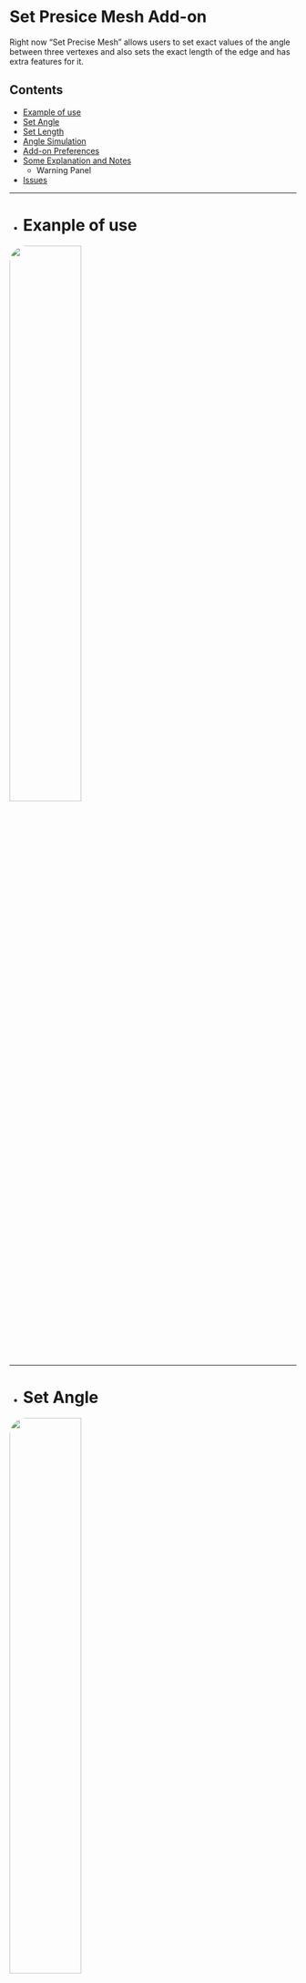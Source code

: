 # Set Presice Mesh Add-on

Right now “Set Precise Mesh” allows users to set exact values of the angle between three vertexes and also sets the exact length of the edge and has extra features for it.

## Contents
* <a href="#example_of_use">Example of use</a>
* <a href="#set_angle">Set Angle</a>
* <a href="#set_length">Set Length</a>
* <a href="#angle_simulation">Angle Simulation</a>
* <a href="#add-on_preferences">Add-on Preferences</a>
* <a href="#some_explanation">Some Explanation and Notes</a>
    * Warning Panel
* <a href="#issues">Issues</a>

---
* # <a name="example_of_use">Exanple of use</a>

<a href="https://drive.google.com/file/d/1qAwyBlXf_b-5Hwuwp4QdpEgT5GQP6NKz/preview" target="_self">
<img src="https://i.imgur.com/JSwlr2A.png" width=50% height=50% alt"Angle" style="border-radius: 30px">
</a>

---
* # <a name="set_angle">Set Angle</a>

<a href="https://drive.google.com/file/d/138wmaauvSyV0Aqim1AJA02god0OnEpcg/preview" target="_self">
<img src="https://i.imgur.com/XBiNgOg.png" width=50% height=50% alt"Angle" style="border-radius: 30px">
</a>

You can set exact value of the angle between three vertexes. 

To change the angle it is necessary to select three vertices. The last selected vertex will be active and will affect on the angle change, i.e. active vertex will be moved.

If you enable "Change adjacent edge", the edge adjacent to the angle will be changed, otherwise the edge opposite to the angle will be changed.

To change the angle script uses a normal based on the three selected vertexes:

<a href="https://drive.google.com/file/d/12S0BaN1r0MQ7mr4cg9kqPSZKhFecueHD/preview" target="_self">
<img src="https://i.imgur.com/TQXxCan.png" width=50% height=50% alt"Angle" style="border-radius: 30px">
</a>

---
* # <a name="set_length">Set Length</a>
<a href="https://drive.google.com/file/d/1NndKw_OcC51AqroSHMey70PDRMuPhotp/preview" target="_self">
<img src="https://i.imgur.com/Wovj1ub.png" width=50% height=50% alt"Angle" style="border-radius: 30px">
</a>

To change the length of the edge it is necessary to select two verteces. The last selected vertex (active vertex) will change its length, i.e. last selected vertex will be moved.

If you enable "Change two directions" the length will change based on the two selected vertexes i.e. two selceted vertexes will be moved.

---
* # <a name ="angle_simulation">Angle Simulation</a>

---
* # <a name ="add-on_preferences">Add-on Preferences</a>

---
* # <a name="some_explanation">Some Explanation and Notes</a>
   >* ## Warning Panel
   >
   > https://www.canva.com/design/DAD7-RCbGng/view
   >
   > https://www.canva.com/design/DAD7-f0Kyt0/view

---
* # <a name="issues">Issues</a>

<a href="https://drive.google.com/file/d/1oczmblzCjmVg-TWA_adjX7Eyg8xwRS90/preview" target="_self">
<img src="https://i.imgur.com/HrPixOg.png" width=50% height=50% alt"Angle" style="border-radius: 30px">
</a>

